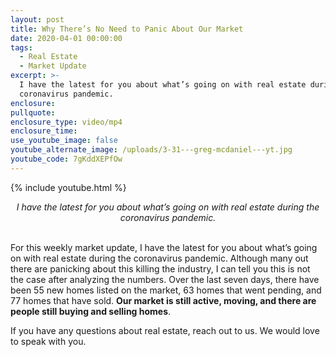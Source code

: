 ```yaml
---
layout: post
title: Why There’s No Need to Panic About Our Market
date: 2020-04-01 00:00:00
tags:
  - Real Estate
  - Market Update
excerpt: >-
  I have the latest for you about what’s going on with real estate during the
  coronavirus pandemic.
enclosure:
pullquote:
enclosure_type: video/mp4
enclosure_time:
use_youtube_image: false
youtube_alternate_image: /uploads/3-31---greg-mcdaniel---yt.jpg
youtube_code: 7gKddXEPfOw
---
```


{% include youtube.html %}

<center><em>I have the latest for you about what’s going on with real estate during the coronavirus pandemic.</em></center>

<br>For this weekly market update, I have the latest for you about what’s going on with real estate during the coronavirus pandemic. Although many out there are panicking about this killing the industry, I can tell you this is not the case after analyzing the numbers. Over the last seven days, there have been 55 new homes listed on the market, 63 homes that went pending, and 77 homes that have sold. **Our market is still active, moving, and there are people still buying and selling homes**.

If you have any questions about real estate, reach out to us. We would love to speak with you.